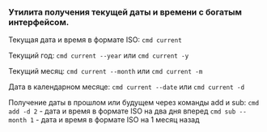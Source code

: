 ### Утилита получения текущей даты и времени с богатым интерфейсом.

Текущая дата и время в формате ISO:
`cmd current`

Текущий год:
`cmd current --year` или `cmd current -y`

Текущий месяц:
`cmd current --month` или `cmd current -m`

Дата в календарном месяце:
`cmd current --date` или `cmd current -d`

Получение даты в прошлом или будущем через команды add и sub:
`cmd add -d 2` - дата и время в формате ISO на два дня вперед 
`cmd sub --month 1` - дата и время в формате ISO на 1 месяц назад

